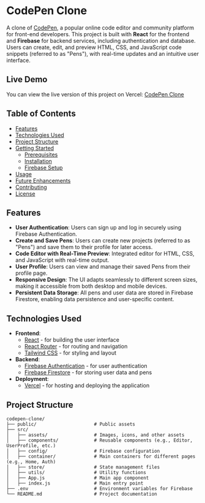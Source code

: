 # CodePen Clone

A clone of [CodePen](https://codepen.io), a popular online code editor and community platform for front-end developers. This project is built with **React** for the frontend and **Firebase** for backend services, including authentication and database. Users can create, edit, and preview HTML, CSS, and JavaScript code snippets (referred to as "Pens"), with real-time updates and an intuitive user interface.

## Live Demo

You can view the live version of this project on Vercel: [CodePen Clone](https://code-pen-clone-ts.vercel.app)

## Table of Contents

- [Features](#features)
- [Technologies Used](#technologies-used)
- [Project Structure](#project-structure)
- [Getting Started](#getting-started)
  - [Prerequisites](#prerequisites)
  - [Installation](#installation)
  - [Firebase Setup](#firebase-setup)
- [Usage](#usage)
- [Future Enhancements](#future-enhancements)
- [Contributing](#contributing)
- [License](#license)

## Features

- **User Authentication**: Users can sign up and log in securely using Firebase Authentication.
- **Create and Save Pens**: Users can create new projects (referred to as "Pens") and save them to their profile for later access.
- **Code Editor with Real-Time Preview**: Integrated editor for HTML, CSS, and JavaScript with real-time output.
- **User Profile**: Users can view and manage their saved Pens from their profile page.
- **Responsive Design**: The UI adapts seamlessly to different screen sizes, making it accessible from both desktop and mobile devices.
- **Persistent Data Storage**: All pens and user data are stored in Firebase Firestore, enabling data persistence and user-specific content.

## Technologies Used

- **Frontend**: 
  - [React](https://reactjs.org/) - for building the user interface
  - [React Router](https://reactrouter.com/) - for routing and navigation
  - [Tailwind CSS](https://tailwindcss.com/) - for styling and layout
- **Backend**:
  - [Firebase Authentication](https://firebase.google.com/products/auth) - for user authentication
  - [Firebase Firestore](https://firebase.google.com/products/firestore) - for storing user data and pens
- **Deployment**: 
  - [Vercel](https://vercel.com/) - for hosting and deploying the application

## Project Structure

```plaintext
codepen-clone/
├── public/                     # Public assets
├── src/
│   ├── assets/                 # Images, icons, and other assets
│   ├── components/             # Reusable components (e.g., Editor, UserProfile, etc.)
│   ├── config/                 # Firebase configuration
│   ├── container/              # Main containers for different pages (e.g., Home, Auth)
│   ├── store/                  # State management files
│   ├── utils/                  # Utility functions
│   ├── App.js                  # Main app component
│   ├── index.js                # Main entry point
├── .env                        # Environment variables for Firebase
└── README.md                   # Project documentation
